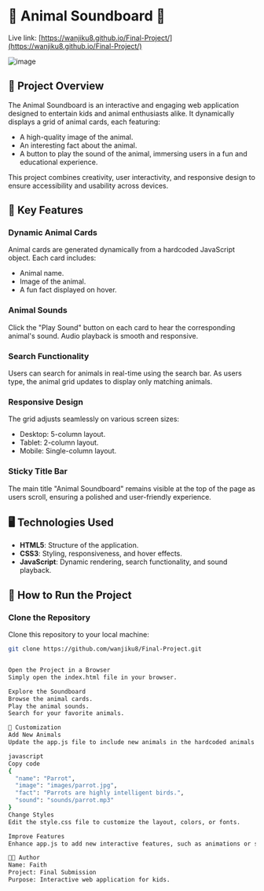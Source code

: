 # 🐾 Animal Soundboard 🐾

Live link: [https://wanjiku8.github.io/Final-Project/](https://wanjiku8.github.io/Final-Project/)

![image](https://github.com/user-attachments/assets/94c32785-fd3c-4b4a-9678-727fcba75982)

## 🎉 Project Overview  
The Animal Soundboard is an interactive and engaging web application designed to entertain kids and animal enthusiasts alike. It dynamically displays a grid of animal cards, each featuring:

- A high-quality image of the animal.
- An interesting fact about the animal.
- A button to play the sound of the animal, immersing users in a fun and educational experience.

This project combines creativity, user interactivity, and responsive design to ensure accessibility and usability across devices.

## 🌟 Key Features

### Dynamic Animal Cards
Animal cards are generated dynamically from a hardcoded JavaScript object. Each card includes:

- Animal name.
- Image of the animal.
- A fun fact displayed on hover.

### Animal Sounds
Click the "Play Sound" button on each card to hear the corresponding animal's sound. Audio playback is smooth and responsive.

### Search Functionality
Users can search for animals in real-time using the search bar. As users type, the animal grid updates to display only matching animals.

### Responsive Design
The grid adjusts seamlessly on various screen sizes:
- Desktop: 5-column layout.
- Tablet: 2-column layout.
- Mobile: Single-column layout.

### Sticky Title Bar
The main title "Animal Soundboard" remains visible at the top of the page as users scroll, ensuring a polished and user-friendly experience.

## 🖥️ Technologies Used

- **HTML5**: Structure of the application.
- **CSS3**: Styling, responsiveness, and hover effects.
- **JavaScript**: Dynamic rendering, search functionality, and sound playback.

## 🚀 How to Run the Project

### Clone the Repository
Clone this repository to your local machine:

```bash
git clone https://github.com/wanjiku8/Final-Project.git


Open the Project in a Browser
Simply open the index.html file in your browser.

Explore the Soundboard
Browse the animal cards.
Play the animal sounds.
Search for your favorite animals.

🔧 Customization
Add New Animals
Update the app.js file to include new animals in the hardcoded animals array:

javascript
Copy code
{
  "name": "Parrot",
  "image": "images/parrot.jpg",
  "fact": "Parrots are highly intelligent birds.",
  "sound": "sounds/parrot.mp3"
}
Change Styles
Edit the style.css file to customize the layout, colors, or fonts.

Improve Features
Enhance app.js to add new interactive features, such as animations or sound effects.

👨‍💻 Author
Name: Faith
Project: Final Submission
Purpose: Interactive web application for kids.
